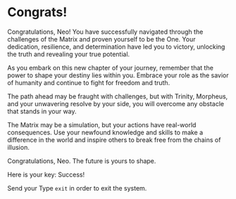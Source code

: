 # Congrats!

Congratulations, Neo! You have successfully navigated through the challenges of the Matrix and proven yourself to be the One. Your dedication, resilience, and determination have led you to victory, unlocking the truth and revealing your true potential.

As you embark on this new chapter of your journey, remember that the power to shape your destiny lies within you. Embrace your role as the savior of humanity and continue to fight for freedom and truth.

The path ahead may be fraught with challenges, but with Trinity, Morpheus, and your unwavering resolve by your side, you will overcome any obstacle that stands in your way.

The Matrix may be a simulation, but your actions have real-world consequences. Use your newfound knowledge and skills to make a difference in the world and inspire others to break free from the chains of illusion.

Congratulations, Neo. The future is yours to shape.

Here is your key: Success!

Send your Type `exit` in order to exit the system.

 